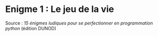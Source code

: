# Enigme 1 : Le jeu de la vie

Source : *15 énigmes ludiques pour se perfectionner en programmation python* (édition DUNOD)
